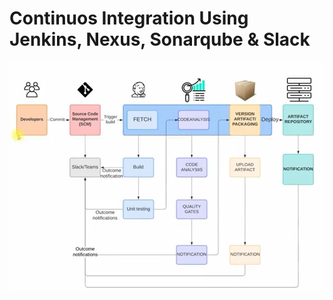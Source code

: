 # Continuos Integration Using Jenkins, Nexus, Sonarqube & Slack

![Architecture flow](./images/arcitecture%20flow.jpg)